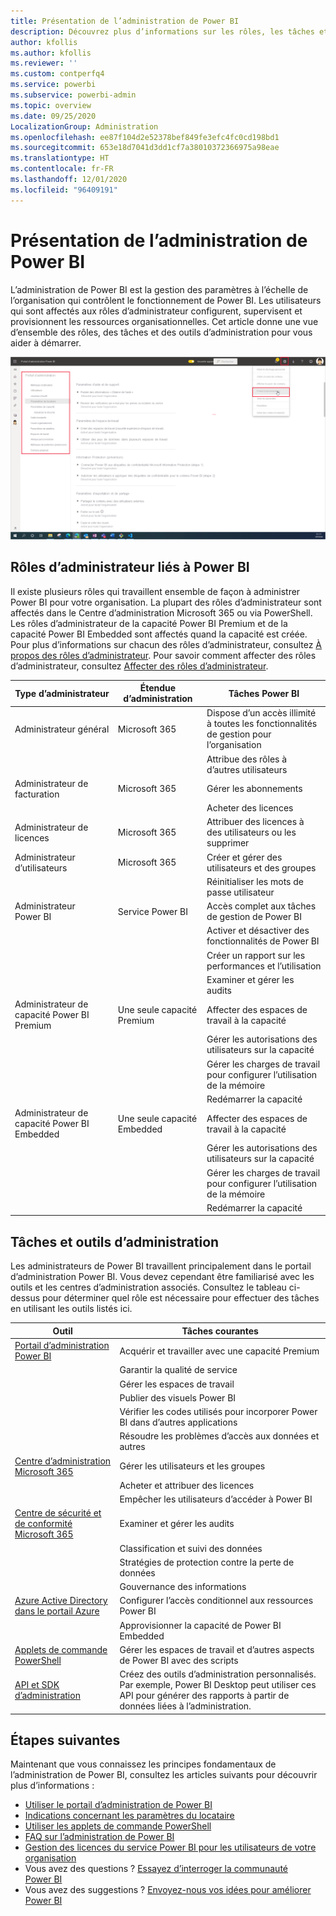 ```yaml
---
title: Présentation de l’administration de Power BI
description: Découvrez plus d’informations sur les rôles, les tâches et les outils d’administration utilisés pour gérer Power BI.
author: kfollis
ms.author: kfollis
ms.reviewer: ''
ms.custom: contperfq4
ms.service: powerbi
ms.subservice: powerbi-admin
ms.topic: overview
ms.date: 09/25/2020
LocalizationGroup: Administration
ms.openlocfilehash: ee87f104d2e52378bef849fe3efc4fc0cd198bd1
ms.sourcegitcommit: 653e18d7041d3dd1cf7a38010372366975a98eae
ms.translationtype: HT
ms.contentlocale: fr-FR
ms.lasthandoff: 12/01/2020
ms.locfileid: "96409191"
---
```

# <a name="what-is-power-bi-administration"></a>Présentation de l’administration de Power BI

L’administration de Power BI est la gestion des paramètres à l’échelle de l’organisation qui contrôlent le fonctionnement de Power BI. Les utilisateurs qui sont affectés aux rôles d’administrateur configurent, supervisent et provisionnent les ressources organisationnelles. Cet article donne une vue d’ensemble des rôles, des tâches et des outils d’administration pour vous aider à démarrer.

![Capture d’écran du portail d’administration Power BI, montrant les paramètres à l’échelle de l’organisation.](media/service-admin-administering-power-bi-in-your-organization/admin-portal.png)

## <a name="administrator-roles-related-to-power-bi"></a>Rôles d’administrateur liés à Power BI

Il existe plusieurs rôles qui travaillent ensemble de façon à administrer Power BI pour votre organisation. La plupart des rôles d’administrateur sont affectés dans le Centre d’administration Microsoft 365 ou via PowerShell. Les rôles d’administrateur de la capacité Power BI Premium et de la capacité Power BI Embedded sont affectés quand la capacité est créée. Pour plus d’informations sur chacun des rôles d’administrateur, consultez [À propos des rôles d’administrateur](/microsoft-365/admin/add-users/about-admin-roles). Pour savoir comment affecter des rôles d’administrateur, consultez [Affecter des rôles d’administrateur](/microsoft-365/admin/add-users/assign-admin-roles).

| **Type d’administrateur** | **Étendue d’administration** | **Tâches Power BI** |
| --- | --- | --- |
| Administrateur général | Microsoft 365 | Dispose d’un accès illimité à toutes les fonctionnalités de gestion pour l’organisation |
| | | Attribue des rôles à d’autres utilisateurs |
| Administrateur de facturation | Microsoft 365 | Gérer les abonnements |
| | | Acheter des licences |
| Administrateur de licences | Microsoft 365 | Attribuer des licences à des utilisateurs ou les supprimer |
| Administrateur d’utilisateurs | Microsoft 365 | Créer et gérer des utilisateurs et des groupes |
| | | Réinitialiser les mots de passe utilisateur |
| Administrateur Power BI | Service Power BI | Accès complet aux tâches de gestion de Power BI|
| | | Activer et désactiver des fonctionnalités de Power BI |
| | | Créer un rapport sur les performances et l’utilisation |
| | | Examiner et gérer les audits |
| Administrateur de capacité Power BI Premium | Une seule capacité Premium | Affecter des espaces de travail à la capacité|
| | | Gérer les autorisations des utilisateurs sur la capacité |
| | | Gérer les charges de travail pour configurer l’utilisation de la mémoire |
| | | Redémarrer la capacité |
| Administrateur de capacité Power BI Embedded | Une seule capacité Embedded | Affecter des espaces de travail à la capacité|
| | | Gérer les autorisations des utilisateurs sur la capacité |
| | | Gérer les charges de travail pour configurer l’utilisation de la mémoire |
| | | Redémarrer la capacité |

## <a name="administrative-tasks-and-tools"></a>Tâches et outils d’administration

Les administrateurs de Power BI travaillent principalement dans le portail d’administration Power BI. Vous devez cependant être familiarisé avec les outils et les centres d’administration associés. Consultez le tableau ci-dessus pour déterminer quel rôle est nécessaire pour effectuer des tâches en utilisant les outils listés ici.

| **Outil** | **Tâches courantes** |
| --- | --- |
| [Portail d’administration Power BI](https://app.powerbi.com/admin-portal) | Acquérir et travailler avec une capacité Premium |
| | Garantir la qualité de service |
| | Gérer les espaces de travail |
| | Publier des visuels Power BI |
| | Vérifier les codes utilisés pour incorporer Power BI dans d’autres applications |
| | Résoudre les problèmes d’accès aux données et autres |
| [Centre d’administration Microsoft 365](https://admin.microsoft.com) | Gérer les utilisateurs et les groupes |
| | Acheter et attribuer des licences |
| | Empêcher les utilisateurs d’accéder à Power BI |
| [Centre de sécurité et de conformité Microsoft 365](https://protection.office.com) | Examiner et gérer les audits |
| | Classification et suivi des données |
| | Stratégies de protection contre la perte de données |
| | Gouvernance des informations |
| [Azure Active Directory dans le portail Azure](https://aad.portal.azure.com) | Configurer l’accès conditionnel aux ressources Power BI |
| | Approvisionner la capacité de Power BI Embedded |
| [Applets de commande PowerShell](/powershell/power-bi/overview) | Gérer les espaces de travail et d’autres aspects de Power BI avec des scripts |
| [API et SDK d’administration](service-admin-reference.md) | Créez des outils d’administration personnalisés. Par exemple, Power BI Desktop peut utiliser ces API pour générer des rapports à partir de données liées à l’administration. |

## <a name="next-steps"></a>Étapes suivantes

Maintenant que vous connaissez les principes fondamentaux de l’administration de Power BI, consultez les articles suivants pour découvrir plus d’informations :

- [Utiliser le portail d’administration de Power BI](service-admin-portal.md)
- [Indications concernant les paramètres du locataire](../guidance/admin-tenant-settings.md)
- [Utiliser les applets de commande PowerShell](/powershell/power-bi/overview)
- [FAQ sur l’administration de Power BI](service-admin-faq.md)
- [Gestion des licences du service Power BI pour les utilisateurs de votre organisation](service-admin-licensing-organization.md)
- Vous avez des questions ? [Essayez d’interroger la communauté Power BI](https://community.powerbi.com/)
- Vous avez des suggestions ? [Envoyez-nous vos idées pour améliorer Power BI](https://ideas.powerbi.com/)